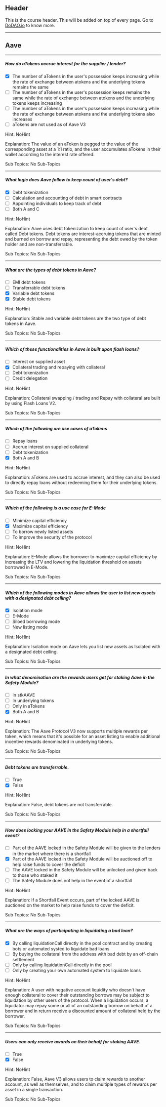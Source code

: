 ## Header
This is the course header. This will be added on top of every page. Go to [DoDAO.io](https://www.dodao.io) to know more.

 ---
 
 ## Aave
 
 
---

##### How do aTokens accrue interest for the supplier / lender?  

- [x]  The number of aTokens in the user's possession keeps increasing while the rate of exchange between atokens and the underlying tokens remains the same
- [ ]  The number of aTokens in the user's possession keeps remains the same while the rate of exchange between atokens and the underlying tokens keeps increasing
- [ ]  The number of aTokens in the user's possession keeps increasing while the rate of exchange between atokens and the underlying tokens also increases
- [ ]  aTokens are not used as of Aave V3
  
Hint: NoHint
         
Explanation: The value of an aToken is pegged to the value of the corresponding asset at a 1:1 ratio, and the user accumulates aTokens in their wallet according to the interest rate offered.

Sub Topics: No Sub-Topics
 

---

##### What logic does Aave follow to keep count of user's debt?  

- [x]  Debt tokenization
- [ ]  Calculation and accounting of debt in smart contracts
- [ ]  Appointing individuals to keep track of debt
- [ ]  Both A and C
  
Hint: NoHint
         
Explanation: Aave uses debt tokenization to keep count of user's debt called Debt tokens. Debt tokens are interest-accruing tokens that are minted and burned on borrow and repay, representing the debt owed by the token holder and are non-transferrable.

Sub Topics: No Sub-Topics
 

---

##### What are the types of debt tokens in Aave?  

- [ ]  EMI debt tokens
- [ ]  Transferrable debt tokens
- [x]  Variable debt tokens
- [x]  Stable debt tokens
  
Hint: NoHint
         
Explanation: Stable and variable debt tokens are the two type of debt tokens in Aave.

Sub Topics: No Sub-Topics
 

---

##### Which of these functionalities in Aave is built upon flash loans?  

- [ ]  Interest on supplied asset
- [x]  Collateral trading and repaying with collateral
- [ ]  Debt tokenization
- [ ]  Credit delegation
  
Hint: NoHint
         
Explanation: Collateral swapping / trading and Repay with collateral are built by using Flash Loans V2.

Sub Topics: No Sub-Topics
 

---

##### Which of the following are use cases of aTokens  

- [ ]  Repay loans
- [ ]  Accrue interest on supplied collateral
- [ ]  Debt tokenization
- [x]  Both A and B
  
Hint: NoHint
         
Explanation: aTokens are used to accrue interest, and they can also be used to directly repay loans without redeeming them for their underlying tokens.

Sub Topics: No Sub-Topics
 

---

##### Which of the following is a use case for E-Mode  

- [ ]  Minimize capital efficiency
- [x]  Maximize capital efficiency
- [ ]  To borrow newly listed assets
- [ ]  To improve the security of the protocol
  
Hint: NoHint
         
Explanation: E-Mode allows the borrower to maximize capital efficiency by increasing the LTV and lowering the liquidation threshold on assets borrowed in E-Mode.

Sub Topics: No Sub-Topics
 

---

##### Which of the following modes in Aave allows the user to list new assets with a designated debt ceiling?  

- [x]  Isolation mode
- [ ]  E-Mode
- [ ]  Siloed borrowing mode
- [ ]  New listing mode
  
Hint: NoHint
         
Explanation: Isolation mode on Aave lets you list new assets as Isolated with a designated debt ceiling.

Sub Topics: No Sub-Topics
 

---

##### In what denomination are the rewards users get for staking Aave in the Safety Module?  

- [ ]  In stkAAVE
- [ ]  In underlying tokens
- [ ]  Only in aTokens
- [x]  Both A and B
  
Hint: NoHint
         
Explanation: The Aave Protocol V3 now supports multiple rewards per token, which means that it's possible for an asset listing to enable additional incentive rewards denominated in underlying tokens.

Sub Topics: No Sub-Topics
 

---

##### Debt tokens are transferrable.  

- [ ]  True
- [x]  False
  
Hint: NoHint
         
Explanation: False, debt tokens are not transferrable.

Sub Topics: No Sub-Topics
 

---

##### How does locking your AAVE in the Safety Module help in a shortfall event?  

- [ ]  Part of the AAVE locked in the Safety Module will be given to the lenders in the market where there is a shortfall
- [x]  Part of the AAVE locked in the Safety Module will be auctioned off to help raise funds to cover the deficit
- [ ]  The AAVE locked in the Safety Module will be unlocked and given back to those who staked it
- [ ]  The Safety Module does not help in the event of a shortfall
  
Hint: NoHint
         
Explanation: If a Shortfall Event occurs, part of the locked AAVE is auctioned on the market to help raise funds to cover the deficit.

Sub Topics: No Sub-Topics
 

---

##### What are the ways of participating in liquidating a bad loan?  

- [x]  By calling liquidationCall directly in the pool contract and by creating bots or automated systed to liquidate bad loans
- [ ]  By buying the collateral from the address with bad debt by an off-chain settlement
- [ ]  Only by calling liquidationCall directly in the pool
- [ ]  Only by creating your own automated system to liquidate loans
  
Hint: NoHint
         
Explanation: A user with negative account liquidity who doesn't have enough collateral to cover their outstanding borrows may be subject to liquidation by other users of the protocol. When a liquidation occurs, a liquidator may repay some or all of an outstanding borrow on behalf of a borrower and in return receive a discounted amount of collateral held by the borrower.

Sub Topics: No Sub-Topics
 

---

##### Users can only receive awards on their behalf for staking AAVE.  

- [ ]  True
- [x]  False
  
Hint: NoHint
         
Explanation: False, Aave V3 allows users to claim rewards to another account, as well as themselves, and to claim multiple types of rewards per asset in a single transaction.

Sub Topics: No Sub-Topics
 
